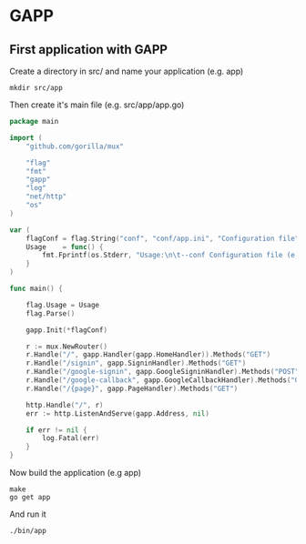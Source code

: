 # GAPP

## First application with GAPP

Create a directory in src/ and name your application (e.g. app)

    mkdir src/app

Then create it's main file (e.g. src/app/app.go)

```go
package main

import (
    "github.com/gorilla/mux"

    "flag"
    "fmt"
    "gapp"
    "log"
    "net/http"
    "os"
)

var (
    flagConf = flag.String("conf", "conf/app.ini", "Configuration file")
    Usage    = func() {
        fmt.Fprintf(os.Stderr, "Usage:\n\t--conf Configuration file (e.g --conf conf/app.ini)\n")
    }
)

func main() {

    flag.Usage = Usage
    flag.Parse()

    gapp.Init(*flagConf)

    r := mux.NewRouter()
    r.Handle("/", gapp.Handler(gapp.HomeHandler)).Methods("GET")
    r.Handle("/signin", gapp.SigninHandler).Methods("GET")
    r.Handle("/google-signin", gapp.GoogleSigninHandler).Methods("POST")
    r.Handle("/google-callback", gapp.GoogleCallbackHandler).Methods("GET")
    r.Handle("/{page}", gapp.PageHandler).Methods("GET")

    http.Handle("/", r)
    err := http.ListenAndServe(gapp.Address, nil)

    if err != nil {
        log.Fatal(err)
    }
}
```

Now build the application (e.g app)

    make
    go get app

And run it

    ./bin/app

